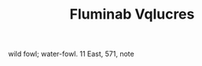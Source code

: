 ---
title: Fluminab Vqlucres
letter: F
permalink: "/definitions/bld-fluminab-vqlucres.html"
body: wild fowl; water-fowl. 11 East, 571, note
published_at: '2018-07-07'
source: Black's Law Dictionary 2nd Ed (1910)
layout: post
---